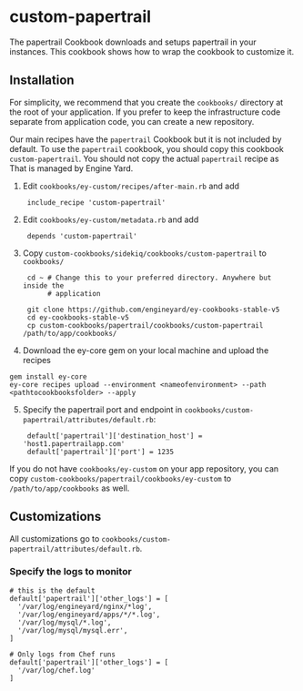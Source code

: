 # custom-papertrail

The papertrail Cookbook downloads and setups papertrail in your instances. This
cookbook shows how to wrap the cookbook to customize it.

## Installation

For simplicity, we recommend that you create the `cookbooks/` directory at the
root of your application. If you prefer to keep the infrastructure code separate
from application code, you can create a new repository.

Our main recipes have the `papertrail` Cookbook but it is not included by default.
To use the `papertrail` cookbook, you should copy this cookbook
`custom-papertrail`. You should not copy the actual `papertrail` recipe as
That is managed by Engine Yard.

1. Edit `cookbooks/ey-custom/recipes/after-main.rb` and add

        include_recipe 'custom-papertrail'

2. Edit `cookbooks/ey-custom/metadata.rb` and add

        depends 'custom-papertrail'

3. Copy `custom-cookbooks/sidekiq/cookbooks/custom-papertrail` to `cookbooks/`

        cd ~ # Change this to your preferred directory. Anywhere but inside the
             # application

        git clone https://github.com/engineyard/ey-cookbooks-stable-v5
        cd ey-cookbooks-stable-v5
        cp custom-cookbooks/papertrail/cookbooks/custom-papertrail /path/to/app/cookbooks/

4. Download the ey-core gem on your local machine and upload the recipes

  ```
  gem install ey-core
  ey-core recipes upload --environment <nameofenvironment> --path <pathtocookbooksfolder> --apply
  ```

5. Specify the papertrail port and endpoint in
   `cookbooks/custom-papertrail/attributes/default.rb`:

        default['papertrail']['destination_host'] = 'host1.papertrailapp.com'
        default['papertrail']['port'] = 1235

If you do not have `cookbooks/ey-custom` on your app repository, you can copy
`custom-cookbooks/papertrail/cookbooks/ey-custom` to `/path/to/app/cookbooks` as well.

## Customizations

All customizations go to `cookbooks/custom-papertrail/attributes/default.rb`.


### Specify the logs to monitor

    # this is the default
    default['papertrail']['other_logs'] = [
      '/var/log/engineyard/nginx/*log',
      '/var/log/engineyard/apps/*/*.log',
      '/var/log/mysql/*.log',
      '/var/log/mysql/mysql.err',
    ]

    # Only logs from Chef runs
    default['papertrail']['other_logs'] = [
      '/var/log/chef.log'
    ]
